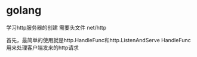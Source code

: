 # golang
学习http服务器的创建
需要头文件 net/http

首先，最简单的使用就是http.HandleFunc和http.ListenAndServe
HandleFunc用来处理客户端发来的http请求